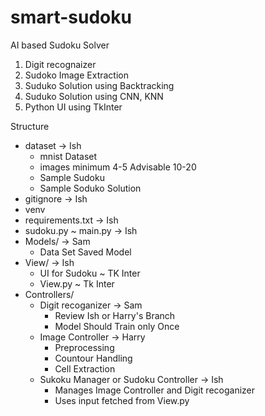 # smart-sudoku
AI based Sudoku Solver


1. Digit recognaizer
2. Sudoko Image Extraction
3. Suduko Solution using Backtracking
4. Suduko Solution using CNN, KNN
5. Python UI using TkInter


Structure

+ dataset -> Ish
  + mnist Dataset
  + images minimum 4-5 Advisable 10-20
  + Sample Sudoku
  + Sample Soduko Solution
+ gitignore -> Ish
+ venv 
+ requirements.txt -> Ish 
+ sudoku.py ~ main.py -> Ish
+ Models/ -> Sam
  + Data Set Saved Model
+ View/ -> Ish
  + UI for Sudoku ~ TK Inter
  + View.py ~ Tk Inter
+ Controllers/
  + Digit recoganizer -> Sam
    + Review Ish or Harry's Branch 
    + Model Should Train only Once
  + Image Controller -> Harry
    + Preprocessing
    + Countour Handling
    + Cell Extraction
  + Sukoku Manager or Sudoku Controller -> Ish
    + Manages Image Controller and Digit recoganizer
    + Uses input fetched from View.py


